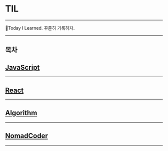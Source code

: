 # TIL
---
📝Today I Learned. 꾸준히 기록하자.

---
목차
---

## [JavaScript][JavaScript]
---
## [React][React]
---
## [Algorithm][Algorithm]
---
## [NomadCoder][NomadCoder]
---
[JavaScript]: /JavaScript
[React]: /React
[Algorithm]: /Algorithm
[NomadCoder]: /NomadCoder
